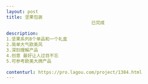 ```yaml
---                
layout: post       
title: 坚果包装
                                已完成
           
description: 
1.坚果系列8个单品和一个礼盒
2.简单大气欧美风
3.深刻理解产品
4.创意 最好让人过目不忘
5.可参考欧美大牌产品
     
contenturl: https://pro.lagou.com/project/1384.html      
---                 
```

